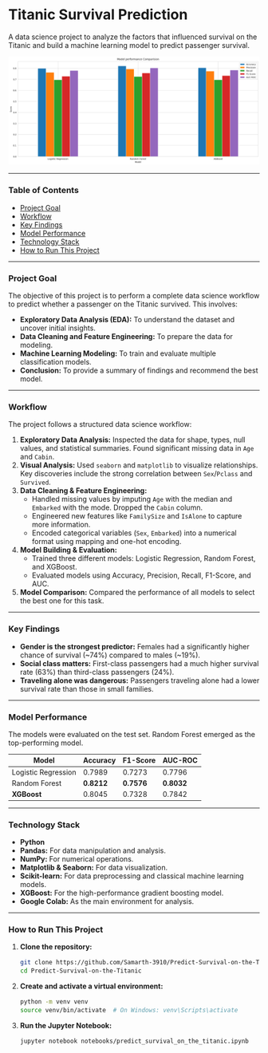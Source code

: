 # Titanic Survival Prediction

A data science project to analyze the factors that influenced survival on the Titanic and build a machine learning model to predict passenger survival.

![Model Performance Chart](images/model_comparison.png)

---

### **Table of Contents**
* [Project Goal](#project-goal)
* [Workflow](#workflow)
* [Key Findings](#key-findings)
* [Model Performance](#model-performance)
* [Technology Stack](#technology-stack)
* [How to Run This Project](#how-to-run-this-project)

---

### **Project Goal**
The objective of this project is to perform a complete data science workflow to predict whether a passenger on the Titanic survived. This involves:
- **Exploratory Data Analysis (EDA):** To understand the dataset and uncover initial insights.
- **Data Cleaning and Feature Engineering:** To prepare the data for modeling.
- **Machine Learning Modeling:** To train and evaluate multiple classification models.
- **Conclusion:** To provide a summary of findings and recommend the best model.

---

### **Workflow**
The project follows a structured data science workflow:
1.  **Exploratory Data Analysis:** Inspected the data for shape, types, null values, and statistical summaries. Found significant missing data in `Age` and `Cabin`.
2.  **Visual Analysis:** Used `seaborn` and `matplotlib` to visualize relationships. Key discoveries include the strong correlation between `Sex`/`Pclass` and `Survived`.
3.  **Data Cleaning & Feature Engineering:**
    - Handled missing values by imputing `Age` with the median and `Embarked` with the mode. Dropped the `Cabin` column.
    - Engineered new features like `FamilySize` and `IsAlone` to capture more information.
    - Encoded categorical variables (`Sex`, `Embarked`) into a numerical format using mapping and one-hot encoding.
4.  **Model Building & Evaluation:**
    - Trained three different models: Logistic Regression, Random Forest, and XGBoost.
    - Evaluated models using Accuracy, Precision, Recall, F1-Score, and AUC.
5.  **Model Comparison:** Compared the performance of all models to select the best one for this task.

---

### **Key Findings**
- **Gender is the strongest predictor:** Females had a significantly higher chance of survival (~74%) compared to males (~19%).
- **Social class matters:** First-class passengers had a much higher survival rate (63%) than third-class passengers (24%).
- **Traveling alone was dangerous:** Passengers traveling alone had a lower survival rate than those in small families.

---

### **Model Performance**
The models were evaluated on the test set. Random Forest emerged as the top-performing model.

| Model               | Accuracy | F1-Score | AUC-ROC |
|---------------------|----------|----------|---------|
| Logistic Regression | 0.7989   | 0.7273   | 0.7796  |
| Random Forest       | **0.8212**   | **0.7576**   | **0.8032**  |
| **XGBoost**         | 0.8045   | 0.7328   | 0.7842  |


---

### **Technology Stack**
- **Python**
- **Pandas:** For data manipulation and analysis.
- **NumPy:** For numerical operations.
- **Matplotlib & Seaborn:** For data visualization.
- **Scikit-learn:** For data preprocessing and classical machine learning models.
- **XGBoost:** For the high-performance gradient boosting model.
- **Google Colab:** As the main environment for analysis.

---

### **How to Run This Project**
1.  **Clone the repository:**
    ```bash
    git clone https://github.com/Samarth-3910/Predict-Survival-on-the-Titanic
    cd Predict-Survival-on-the-Titanic
    ```
2.  **Create and activate a virtual environment:**
    ```bash
    python -m venv venv
    source venv/bin/activate  # On Windows: venv\Scripts\activate
    ```
3.  **Run the Jupyter Notebook:**
    ```bash
    jupyter notebook notebooks/predict_survival_on_the_titanic.ipynb
    ```
